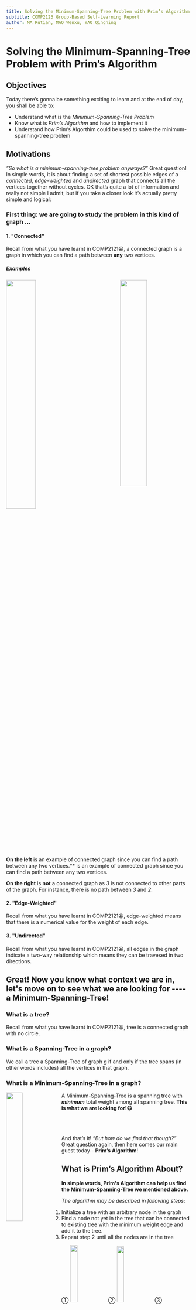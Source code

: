 ```yaml
---
title: Solving the Minimum-Spanning-Tree Problem with Prim’s Algorithm
subtitle: COMP2123 Group-Based Self-Learning Report
author: MA Rutian, MAO Wenxu, YAO Qingning
---
```


# Solving the Minimum-Spanning-Tree Problem with Prim’s Algorithm
## Objectives
Today there’s gonna be something exciting to learn and at the end of day, you shall be able to:

- Understand what is the *Minimum-Spanning-Tree Problem*
- Know what is *Prim’s Algorithm* and how to implement it
- Understand how Prim’s Algorthim could be used to solve the minimum-spanning-tree problem

## Motivations
*”So what is a minimum-spanning-tree problem anyways?”*
Great question! In simple words, it is about finding a set of shortest possible edges of a *connected*, *edge-weighted* and *undirected* graph that connects all the vertices together without cycles. OK that’s quite a lot of information and really not simple I admit, but if you take a closer look it’s actually pretty simple and logical:

### First thing: we are going to study the problem in this kind of graph …


#### 1. "Connected"
Recall from what you have learnt in COMP2121😀, a connected graph is a graph in which you can find a path between **any** two vertices. 

##### Examples
<img src="https://vvvfo.github.io/COMP2123_report_resources/connected_graph.png" width="40%" style="float :center"> <img src="https://vvvfo.github.io/COMP2123_report_resources/not_connected_graph.png" width="38%" style="float :right">

**On the left** is an example of connected graph since you can find a path  between any two vertices.**  is an example of connected graph since you can find a path  between any two vertices.

**On the right** is **not** a connected graph as *3* is not connected to other parts of the graph. For instance, there is no path between *3* and *2*.


####  2. "Edge-Weighted"
Recall from what you have learnt in COMP2121😀, edge-weighted means that there is a numerical value for the weight of each edge.

####  3. "Undirected"
Recall from what you have learnt in COMP2121😀, all edges in the graph indicate a two-way relationship which means they can be travesed in two directions. 

## Great! Now you know what context we are in, let's move on to see what we are looking for ---- a Minimum-Spanning-Tree!
### What is a tree?
Recall from what you have learnt in COMP2121😀, tree is a connected graph with no circle.


### What is a Spanning-Tree in a graph?
We call a tree a Spanning-Tree of graph g if and only if the tree spans (in other words includes) all the vertices in that graph.

### What is a Minimum-Spanning-Tree in a graph?
<img src="https://vvvfo.github.io/COMP2123_report_resources/mst_1.png" width="30%" style="float :left">

A Minimum-Spanning-Tree is a spanning tree with ***minimum*** total weight among all spanning tree. **This is what we are looking for!😃**
<br /><br /><br /><br />


And that’s it!
*”But how do we find that though?”*
Great question again, then here comes our main guest today - **Prim’s Algorithm**!

## What is Prim’s Algorithm About?

 **In simple words, Prim's Algorithm can help us find the Minimum-Spanning-Tree we mentioned above.**


*The algorithm may be described in following steps:*

1. Initialize a tree with an arbitrary node in the graph
2. Find a node not yet in the tree that can be connected to existing tree with the minimum weight edge and add it to the tree.
3. Repeat step 2 until all the nodes are in the tree

① <img src="https://vvvfo.github.io/COMP2123_report_resources/d1.png" width="20%"> ② <img src="https://vvvfo.github.io/COMP2123_report_resources/d2.png" width="19.8%"> ③ <img src="https://vvvfo.github.io/COMP2123_report_resources/d3.png" width="20%" > ④ <img src="https://vvvfo.github.io/COMP2123_report_resources/d4.png" width="19.4%">

⑤ <img src="https://vvvfo.github.io/COMP2123_report_resources/d5.png" width="20%"> ⑥ <img src="https://vvvfo.github.io/COMP2123_report_resources/d6.png" width="19.8%" > ⑦ <img src="https://vvvfo.github.io/COMP2123_report_resources/d7.png" width="19.9%" > ⑧<img src="https://vvvfo.github.io/COMP2123_report_resources/d8.png" width="19.9%" >




### Your Trusty Data Structure - Graph
How can we do this in C++? First we need to have  a data structure for modeling a *graph*. As this is not the main focus of today’s self learning, we have provided a `Graph.h` file which contains a basic implementation of the a Graph data structure! *It uses `template` in implementation for the purpose of a more generic usage, which could make some function calling a little bit different from things you already know.* 

For today, we will use vertices of type `double` and weight of type `int` and you only need to know our `Graph.h` contains methods that you could make use of in following way when implementing our algorithm:

#### `Graph<double>(false)` 

Construct a **undirected graph object** with vertices of type `double`.

#### `double getVertex(int index)`

Return the **vertex** corresponds to a index.

#### `int getIndex(double vertex)`

Return the **index** corresponds to a vertex.

#### `int getNumOfVertex()`

Return the **number** of vertices.

#### `void addVertex(double vertex)`

Add a **vertex** to the graph.

#### `void addEdge(double v1, double v2, int w)`

Add an **edge** connecting `v1` to `v2` with weight `w`.

#### `int getEdge(double v1, double v2)`

Return the **weight** of edge connecting `v1` to `v2`.
 
#### `vector<double> getAllAdjacentVertex(double vertex)`

Return a vector of all the vertices adjacent to a vertex.

#### `bool contain(vertex)`

Return whether a graph contains a vertex.

### You are good to go!🙂
 
And now you are equipped with our weapon and shield, we can finally go on our conquest to find our *Minimum-Spanning-Tree*!

## Let’s Do It!🤗
- First, you need to open the existing file Prim.cpp. 🤗 Notice that the main function is already provided for you. You will be able to use it after the implementaiton
		
		gedit Prim.cpp

	
### Let's implement this algorithm!🤗
- First, let's include the skeleton!

		Graph<double> prim(Graph<double> g, int root){
			//All your code in this section find their way here😊
		}		
The return type should be a graph with double as vertices, same as the original graph. 

Two arguments here are the graph we want to find our Minimum-Spanning Tree in and the arbitrary root we asign to start with.

- Now, let's create an empty graph `minimum_spanning_tree ` for storing what we have added.
     
     	Graph<double> minimum_spanning_tree(false);

**Note:** the false here is for creating an undirected graph (you can refer to the Graph.h provided for implementation details)
    
    
####   Here come three important arrays
1. We need an array (with size of number of vertices) to store each index's **cheapest connection** (the connection that uses lowest weighted edge possible) to the existing tree. 

	*The `i-th` entry in this array stores the lowest cost vertex `i` can be connected to the existing tree.*
	
	Think 😆 What value should they be initialized to when all of them are not in the tree?🤔
	
	Yes, they should be initialized to the largest `int` possible to indicate we have not been there yet.
	
	Now, let's include them to our code.
	
		int* cost_of_cheapest_connection_to = new int[g.getNumOfVertex()];
   
    	for (int i = 0; i < g.getNumOfVertex(); ++i){
        	cost_of_cheapest_connection_to[i] = 0x7fffffff;
    	}
		
    	
2. We also need an array to record which vertex this cheapest connection connect to to keep track of edges we want to add to the tree. 

	The `i-th` entry of this array will store an `int`
	indicating the **index of the vertex** of `i-th` vertex's cheapest connection target.
	 
	Think 😆 How could we denote that we have not explored a vertex in terms of index?🤔

	Correct! Let's use -1 (or basically any negative integer) to represent it.

	Now let's implement this.
	
		int* source_of_cheapest_connection_to = new int[g.getNumOfVertex()];
    
    	for (int i = 0; i < g.getNumOfVertex(); ++i){
       	 source_of_cheapest_connection_to[i] = NOT_CONNECTED;
    	}


3. Finally, we need one more array to record whether this node is already in the tree. 

	A vector of `bool` can do the job right ?🐒 And what should their initial value be when no node is in the tree ? 🙈
	
	True! The answer should be false 😬
	
	Cool, let's include our idea into the code!
	
		vector<bool> visited;
    	visited.resize(g.getNumOfVertex(), false);
    	
    	
    	
####  The iteration should begin!
Now, we could start the iteration to build the tree!

A while loop would be a good choice in this case 😀.

 	while(minimum_spanning_tree.getNumOfVertex() != g.getNumOfVertex()){ 
 	
 	//All the code in the iteration go to here
 	
 	}
	
Can you tell why the condition we set termination condition as `minimum_spanning_tree.getNumOfVertex() != g.getNumOfVertex()` ? 🤔😜

Yeah, I know you can recall that the iteration should not stop until all nodes are added😊

Now, we what we need to do in the iteration can be divided into 3 steps 😃

##### Step 1 in iteration:  finding the UNVISITED vertex with the lowest cost of connection to
We could use two `int` to record the cheapest cost and the corresponding index respectively.😀

Now we can add the following code to iterate through the array `cost_of_cheapest_connection_to` to find the cheapest connection.

	int cheapest_vertex_index = -1;
	int cheapest_vertex_cost = 0x7fffffff;
	for (int i = 0; i < g.getNumOfVertex(); ++i){
        
        //a comparison and resulting action need to be added
        
    }
    
In side the for loop, what comparison we need to make?🤔

Recall that we need to find the cheapest yet unvisited vertex, so that's the two criteria in the comparison.💡


	if (cost_of_cheapest_connection_to[i] <= cheapest_vertex_cost && visited[i] ==  false){
        cheapest_vertex_cost = cost_of_cheapest_connection_to[i];
        cheapest_vertex_index = i;
    }
  
  
 After finding that vertex, Guess what comes next?😜
 
 Bingo!
 
####  Step 2 in iteration: add the found vertex to our minimum spanning tree and set it to visited.

Now its the time to scroll back to where funcitons in Graph.h is introduced cause we need to use it now. Take your time~ I will be waiting here😊

It's simple to do this, isn't it? Guess you are ready to add the following to your code.😀

```
minimum_spanning_tree.addVertex(g.getVertex(cheapest_vertex_index));
if (root != cheapest_vertex_index) {
	minimum_spanning_tree.addEdge(g.getVertex(cheapest_vertex_index),g.getVertex(source_of_cheapest_connection_to[cheapest_vertex_index]), cheapest_vertex_cost);
}
```
 
 **Note : we have to perform a checking before adding an edge because the first node we add to the tree does not have anything to connect to.**
 
 Then, what left in this step is just to set the corresponding entry in the visited vector to be true.
 		
 	visited[cheapest_vertex_index] = true;
 
 
 **Hang on, bro! You are almost there!💪🏽**
 
 
####  Step 3: Update `cost_of_cheapest_connection_to` and `source_of_cheapest_connection_to` after a new vertex is added to the tree

This step is a little bit more complicated, but I believe we can make it together🙂

In this step, basically what we need to do is to update two arrays. Recall that `cost_of_cheapest_connection_to` stores the cheapest cost to connect to the tree and `source_of_cheapest_connection_to` stores the corresponding vertex to connect to. 

Then, after we add a vertex to the tree, some of these values might change as the newly added vertex could provide a **cheaper** connection (or make it possible for some vertex to connection).

How do we update these values you might ask. Great question ! Let's find out together!😀

As vertices that could be affected are those **connected to the newly added vertex**, we can examine them one by one and update if necessary.

##### Let's give it a try!
- First, we can get all the adjacent vertices using method from Graph.h

		vector<double> all_adjacencies = g.getAllAdjacentVertex(g.getVertex(cheapest_vertex_index));

This gives a vector of all vertices adjacent to the newly added one.

- Second, let's iterate through these vertices to see if update is necessary.
	
		for (vector<double>::iterator it = all_adjacencies.begin(); it != all_adjacencies.end(); it++){
		
		//code for checking and updating need to be added
		
		}

 - ① Remember only vertices that haven't been visited before should be checked 

 
 			if (visited[g.getIndex(*it)] == false && g.getIndex(*it) != cheapest_vertex_index){
 			
 			//code in following step should be added here
 			
 			}
 			
 	- ② If the vertex satisfies condition above, we can move on to check if it **does** have a cheaper connection and update the two arrays if it's really the case.

		-  Get the weight of edge connecting this vertex and the newly added one.		
	 		
	 		
	 			int cost = g.getEdge(g.getVertex(cheapest_vertex_index), *it);
		
 		- If `cost` is less than its original cheapest cost, update two corresponding values in the arrays.
 		
	            if (cost <= cost_of_cheapest_connection_to[g.getIndex(*it)]){
	                cost_of_cheapest_connection_to[g.getIndex(*it)] = cost;
	                source_of_cheapest_connection_to[g.getIndex(*it)] = cheapest_vertex_index;
	            }

Wow, a lot happen in this step right? Don't worry, let's check if you got everything correct. Here are the code in **Step 3** should look like🙂
	
	  vector<double> all_adjacencies = g.getAllAdjacentVertex(g.getVertex(cheapest_vertex_index));
      for (vector<double>::iterator it = all_adjacencies.begin(); it != all_adjacencies.end(); it++){

	if (visited[g.getIndex(*it)] == false && g.getIndex(*it) != cheapest_vertex_index)
	{
		int cost = g.getEdge(g.getVertex(cheapest_vertex_index), *it);
		if (cost <= cost_of_cheapest_connection_to[g.getIndex(*it)])
		{
			cost_of_cheapest_connection_to[g.getIndex(*it)] = cost;
			source_of_cheapest_connection_to[g.getIndex(*it)] = cheapest_vertex_index;
		}
	}
	}
        
#####  Congratulations ! That's all the stuff we need to put into the big while loop😃
We can return `minimum_spanning_tree` after the while loop and the implementation is done!

Buuuuuut, 😌 one more thing to consider......How could we determine the first node to be added to be `root` as we promised in the declaration? This is a tricky question🤔

Think about the how we choose the vertex to add in the first step in while loop. Do you find something?😊

Cool, the answer is to set value corresponds to `root` in `cost_of_cheapest_connection_to` to be 0. Then in the first iteration of while loop, it will be recognized as the cheapest connection and be added to the tree!

What you need to do is simply to add 
	
	 cost_of_cheapest_connection_to[root] = 0;
	
before while loop.

##### Great! Congratulation! You have finished implement this algorithm! 
Can't wait to try if it works? We have provided the main method for you to test your code!☺️
Now you should be able to use it if everything goes smoothly 🙂

We have prepared 9 test cases for you!
For instance, you can run them by command:
					
	make run_case0
1. case 0
//graph
2. case 1
//graph

	
